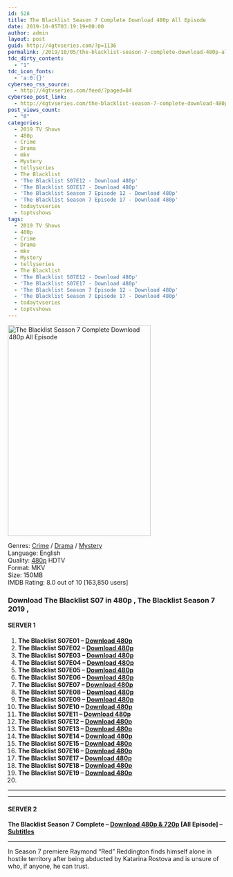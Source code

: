 ```yaml
---
id: 528
title: The Blacklist Season 7 Complete Download 480p All Episode
date: 2019-10-05T03:19:19+00:00
author: admin
layout: post
guid: http://4gtvseries.com/?p=1136
permalink: /2019/10/05/the-blacklist-season-7-complete-download-480p-all-episode-2/
tdc_dirty_content:
  - "1"
tdc_icon_fonts:
  - 'a:0:{}'
cyberseo_rss_source:
  - http://4gtvseries.com/feed/?paged=84
cyberseo_post_link:
  - http://4gtvseries.com/the-blacklist-season-7-complete-download-480p-all-episode/
post_views_count:
  - "0"
categories:
  - 2019 TV Shows
  - 480p
  - Crime
  - Drama
  - mkv
  - Mystery
  - tellyseries
  - The Blacklist
  - 'The Blacklist S07E12 - Download 480p'
  - 'The Blacklist S07E17 - Download 480p'
  - 'The Blacklist Season 7 Episode 12 - Download 480p'
  - 'The Blacklist Season 7 Episode 17 - Download 480p'
  - todaytvseries
  - toptvshows
tags:
  - 2019 TV Shows
  - 480p
  - Crime
  - Drama
  - mkv
  - Mystery
  - tellyseries
  - The Blacklist
  - 'The Blacklist S07E12 - Download 480p'
  - 'The Blacklist S07E17 - Download 480p'
  - 'The Blacklist Season 7 Episode 12 - Download 480p'
  - 'The Blacklist Season 7 Episode 17 - Download 480p'
  - todaytvseries
  - toptvshows
---
```

<img loading="lazy" fifu-featured="1" class="aligncenter" src="https://1.bp.blogspot.com/-t3s-lqd5lDE/XZgK8lloVWI/AAAAAAAAAXg/rcA5gbW6dXUqi_pLGd-xxPwM5eAYDzMJQCK4BGAYYCw/s1600/The%2BBlacklist%2BSeason%2B7.jpg" alt="The Blacklist Season 7 Complete Download 480p All Episode" title="The Blacklist Season 7 Complete Download 480p All Episode" width="330" height="488" />

Genres: <a href="http://4gtvseries.com/tag/crime/" data-wpel-link="internal">Crime</a> /&nbsp;<a href="http://4gtvseries.com/tag/drama/" data-wpel-link="internal">Drama</a> / <a href="http://4gtvseries.com/tag/mystery/" data-wpel-link="internal">Mystery</a>  
Language: English  
Quality:&nbsp;<a href="http://4gtvseries.com/tag/480p/" data-wpel-link="internal">480p</a>&nbsp;HDTV  
Format: MKV  
Size: 150MB  
IMDB Rating: 8.0 out of 10 [163,850 users]

### **Download The Blacklist S07 in 480p , The Blacklist Season 7 2019 ,&nbsp;**

#### <span><strong>SERVER 1</strong></span>

  1. **The Blacklist S07E01 – <a href="http://slink.dl480p.xyz/DyHGWHg" data-wpel-link="external" target="_blank" rel="nofollow external noopener noreferrer" class="wpel-icon-left"><i class="wpel-icon fa fa-download" aria-hidden="true"></i>Download 480p</a>**
  2. **The Blacklist S07E02 – <a href="http://slink.dl480p.xyz/q2i3" data-wpel-link="external" target="_blank" rel="nofollow external noopener noreferrer" class="wpel-icon-left"><i class="wpel-icon fa fa-download" aria-hidden="true"></i>Download 480p</a>**
  3. **The Blacklist S07E03 – <a href="http://slink.dl480p.xyz/saUok" data-wpel-link="external" target="_blank" rel="nofollow external noopener noreferrer" class="wpel-icon-left"><i class="wpel-icon fa fa-download" aria-hidden="true"></i>Download 480p</a>**
  4. **The Blacklist S07E04 – <a href="http://slink.dl480p.xyz/EbQUhjV" data-wpel-link="external" target="_blank" rel="nofollow external noopener noreferrer" class="wpel-icon-left"><i class="wpel-icon fa fa-download" aria-hidden="true"></i>Download 480p</a>**
  5. **The Blacklist S07E05 – <a href="http://slink.dl480p.xyz/8Ygn" data-wpel-link="external" target="_blank" rel="nofollow external noopener noreferrer" class="wpel-icon-left"><i class="wpel-icon fa fa-download" aria-hidden="true"></i>Download 480p</a>**
  6. **The Blacklist S07E06 – <a href="http://slink.dl480p.xyz/3q7Ur" data-wpel-link="external" target="_blank" rel="nofollow external noopener noreferrer" class="wpel-icon-left"><i class="wpel-icon fa fa-download" aria-hidden="true"></i>Download 480p</a>**
  7. **The Blacklist S07E07 – <a href="http://slink.dl480p.xyz/Nxcy6" data-wpel-link="external" target="_blank" rel="nofollow external noopener noreferrer" class="wpel-icon-left"><i class="wpel-icon fa fa-download" aria-hidden="true"></i>Download 480p</a>**
  8. **The Blacklist S07E08 – <a href="http://slink.dl480p.xyz/XK2KFy" data-wpel-link="external" target="_blank" rel="nofollow external noopener noreferrer" class="wpel-icon-left"><i class="wpel-icon fa fa-download" aria-hidden="true"></i>Download 480p</a>**
  9. **The Blacklist S07E09 – <a href="http://slink.dl480p.xyz/2ajeQi" data-wpel-link="external" target="_blank" rel="nofollow external noopener noreferrer" class="wpel-icon-left"><i class="wpel-icon fa fa-download" aria-hidden="true"></i>Download 480p</a>**
 10. **The Blacklist S07E10 – <a href="http://slink.dl480p.xyz/FG0qlbe" data-wpel-link="external" target="_blank" rel="nofollow external noopener noreferrer" class="wpel-icon-left"><i class="wpel-icon fa fa-download" aria-hidden="true"></i>Download 480p</a>**
 11. **The Blacklist S07E11 – <a href="http://slink.dl480p.xyz/FiSDw" data-wpel-link="external" target="_blank" rel="nofollow external noopener noreferrer" class="wpel-icon-left"><i class="wpel-icon fa fa-download" aria-hidden="true"></i>Download 480p</a>**
 12. **The Blacklist S07E12 – <a href="http://slink.dl480p.xyz/xMsQ" data-wpel-link="external" target="_blank" rel="nofollow external noopener noreferrer" class="wpel-icon-left"><i class="wpel-icon fa fa-download" aria-hidden="true"></i>Download 480p</a>**
 13. **The Blacklist S07E13 – <a href="http://slink.dl480p.xyz/11JX" data-wpel-link="external" target="_blank" rel="nofollow external noopener noreferrer" class="wpel-icon-left"><i class="wpel-icon fa fa-download" aria-hidden="true"></i>Download 480p</a>**
 14. **The Blacklist S07E14 – <a href="http://slink.dl480p.xyz/Lr1Z3y" data-wpel-link="external" target="_blank" rel="nofollow external noopener noreferrer" class="wpel-icon-left"><i class="wpel-icon fa fa-download" aria-hidden="true"></i>Download 480p</a>**
 15. **The Blacklist S07E15 – <a href="http://slink.dl480p.xyz/WOYxc2t9" data-wpel-link="external" target="_blank" rel="nofollow external noopener noreferrer" class="wpel-icon-left"><i class="wpel-icon fa fa-download" aria-hidden="true"></i>Download 480p</a>**
 16. **The Blacklist S07E16 – <a href="http://slink.dl480p.xyz/yOgvp" data-wpel-link="external" target="_blank" rel="nofollow external noopener noreferrer" class="wpel-icon-left"><i class="wpel-icon fa fa-download" aria-hidden="true"></i>Download 480p</a>**
 17. **The Blacklist S07E17 – <a href="http://slink.dl480p.xyz/dFfnA" data-wpel-link="external" target="_blank" rel="nofollow external noopener noreferrer" class="wpel-icon-left"><i class="wpel-icon fa fa-download" aria-hidden="true"></i>Download 480p</a>**
 18. **The Blacklist S07E18 – <a href="http://slink.dl480p.xyz/vdLYo6ec" data-wpel-link="external" target="_blank" rel="nofollow external noopener noreferrer" class="wpel-icon-left"><i class="wpel-icon fa fa-download" aria-hidden="true"></i>Download 480p</a>**
 19. **The Blacklist S07E19 – <a href="http://slink.dl480p.xyz/MlnC" data-wpel-link="external" target="_blank" rel="nofollow external noopener noreferrer" class="wpel-icon-left"><i class="wpel-icon fa fa-download" aria-hidden="true"></i>Download 480p</a>**
 20. 

* * *

* * *

#### <span><strong>SERVER 2</strong></span>

**The Blacklist Season 7 Complete – <a href="http://dl480p.xyz/1090/" data-wpel-link="external" target="_blank" rel="nofollow external noopener noreferrer" class="wpel-icon-left"><i class="wpel-icon fa fa-download" aria-hidden="true"></i>Download 480p & 720p</a> [All Episode] – <a href="https://subscene.com/subtitles/the-blacklist-seventh-season" data-wpel-link="external" target="_blank" rel="nofollow external noopener noreferrer" class="wpel-icon-left"><i class="wpel-icon fa fa-download" aria-hidden="true"></i>Subtitles</a>**

* * *

In Season 7 premiere Raymond “Red” Reddington finds himself alone in hostile territory after being abducted by Katarina Rostova and is unsure of who, if anyone, he can trust.

<div align="center">
</div>